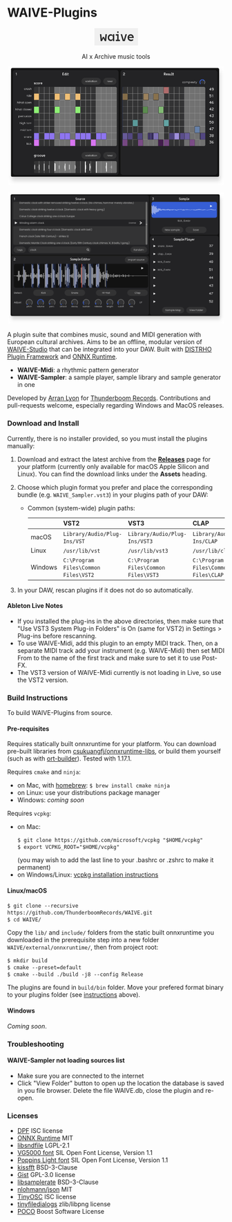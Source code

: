 # WAIVE-Plugins

<p align="center">
    <img src="assets/logo.png">
</p>
<p align="center">
    AI x Archive music tools
</p>

<p align="center">
    <img 
        src="assets/WAIVE_Midi_preview.png" 
        width="500"
        alt="WAIVE-Midi screenshot"
    >
</p>

<p align="center">
    <img 
        src="assets/WAIVE_Sampler_preview.png" 
        width="500"
        alt="WAIVE-Sampler screenshot"
    >
</p>

A plugin suite that combines music, sound and MIDI generation with European cultural archives. 
Aims to be an offline, modular version of [WAIVE-Studio](https://www.waive.studio/) that can be integrated into your DAW.
Built with [DISTRHO Plugin Framework](https://github.com/DISTRHO/DPF) and [ONNX Runtime](https://github.com/microsoft/onnxruntime).

- **WAIVE-Midi**: a rhythmic pattern generator
- **WAIVE-Sampler**: a sample player, sample library and sample generator in one

Developed by [Arran Lyon](https://arranlyon.com) for [Thunderboom Records](https://www.thunderboomrecords.com). Contributions and pull-requests welcome, especially regarding Windows and MacOS releases.

### Download and Install
Currently, there is no installer provided, so you must install the plugins manually: 
1. Download and extract the latest archive from the [**Releases**](https://github.com/ThunderboomRecords/WAIVE/releases) page for your platform (currently only available for macOS Apple Silicon and Linux). You can find the download links under the **Assets** heading.
2. Choose which plugin format you prefer and place the corresponding bundle (e.g. `WAIVE_Sampler.vst3`) in your plugins path of your DAW:
    - Common (system-wide) plugin paths:
      
        |          |  VST2                                 |  VST3                                |  CLAP                                 |
        |----------|---------------------------------------|--------------------------------------|---------------------------------------|
        | macOS    | `Library/Audio/Plug-Ins/VST`          | `Library/Audio/Plug-Ins/VST3`        | `Library/Audio/Plug-Ins/CLAP`         |
        | Linux    | `/usr/lib/vst`                        | `/usr/lib/vst3`                      | `/usr/lib/clap`                       |
        | Windows  | `C:\Program Files\Common Files\VST2`  | `C:\Program Files\Common Files\VST3` | `C:\Program Files\Common Files\CLAP`  |
      
3. In your DAW, rescan plugins if it does not do so automatically.

#### Ableton Live Notes
- If you installed the plug-ins in the above directories, then make sure that "Use VST3 System Plug-in Folders" is On (same for VST2) in Settings > Plug-ins before rescanning.
- To use WAIVE-Midi, add this plugin to an empty MIDI track. Then, on a separate MIDI track add your instrument (e.g. WAIVE-Midi) then set MIDI From to the name of the first track and make sure to set it to use Post-FX. 
- The VST3 version of WAIVE-Midi currently is not loading in Live, so use the VST2 version.

### Build Instructions
To build WAIVE-Plugins from source.

#### Pre-requisites
Requires statically built onnxruntime for your platform. You can download pre-built libraries from [csukuangfj/onnxruntime-libs](https://huggingface.co/csukuangfj/onnxruntime-libs/tree/main), or build them yourself (such as with [ort-builder](https://github.com/olilarkin/ort-builder/tree/bfbd362c9660fce9600a43732e3f8b53d5fb243a)).
Tested with 1.17.1.

Requires `cmake` and `ninja`:
- on Mac, with [homebrew](https://brew.sh/): ```$ brew install cmake ninja```
- on Linux: use your distributions package manager
- Windows: *coming soon*

Requires `vcpkg`:
- on Mac:
  ```shell
  $ git clone https://github.com/microsoft/vcpkg "$HOME/vcpkg"
  $ export VCPKG_ROOT="$HOME/vcpkg"
  ```
  (you may wish to add the last line to your .bashrc or .zshrc to make it permanent)
- on Windows/Linux: [vcpkg installation instructions](https://learn.microsoft.com/en-gb/vcpkg/get_started/get-started?pivots=shell-cmd)


#### Linux/macOS
```shell
$ git clone --recursive https://github.com/ThunderboomRecords/WAIVE.git
$ cd WAIVE/
```
Copy the `lib/` and `include/` folders from the static built onnxruntime you downloaded in the prerequisite step into a new folder 
 `WAIVE/external/onnxruntime/`, then from project root:
 
```shell
$ mkdir build
$ cmake --preset=default
$ cmake --build ./build -j8 --config Release
```

The plugins are found in ```build/bin``` folder. Move your prefered format binary to your plugins folder (see [instructions](#installation) above).

#### Windows

*Coming soon*.

### Troubleshooting
#### WAIVE-Sampler not loading sources list
- Make sure you are connected to the internet
- Click "View Folder" button to open up the location the database is saved in you file browser. Delete the file WAIVE.db, close the plugin and re-open.

### Licenses

- [DPF](https://github.com/DISTRHO/DPF?tab=ISC-1-ov-file) ISC license
- [ONNX Runtime](https://github.com/microsoft/onnxruntime) MIT
- [libsndfile](https://github.com/libsndfile/libsndfile?tab=LGPL-2.1-1-ov-file) LGPL-2.1 
- [VG5000 font](https://velvetyne.fr/fonts/vg5000/) SIL Open Font License, Version 1.1
- [Poppins Light font](https://fonts.google.com/specimen/Poppins) SIL Open Font License, Version 1.1
- [kissfft](https://github.com/mborgerding/kissfft) BSD-3-Clause
- [Gist](https://github.com/adamstark/Gist) GPL-3.0 license
- [libsamplerate](https://github.com/libsndfile/libsamplerate) BSD-3-Clause
- [nlohmann/json](https://github.com/nlohmann/json) MIT
- [TinyOSC](https://github.com/mhroth/tinyosc/tree/master) ISC license
- [tinyfiledialogs](https://sourceforge.net/projects/tinyfiledialogs/) zlib/libpng license
- [POCO](https://github.com/pocoproject/poco) Boost Software License
